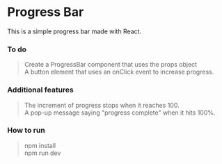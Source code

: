 # Progress Bar

This is a simple progress bar made with React.

### To do
> Create a ProgressBar component that uses the props object \
> A button element that uses an onClick event to increase progress.

### Additional features
> The increment of progress stops when it reaches 100. \
> A pop-up message saying "progress complete" when it hits 100%.

### How to run
> npm install \
> npm run dev
